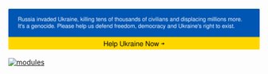 [![Stand With Ukraine](https://raw.githubusercontent.com/SerSerch/serserch/main/StandWithUkraine.svg)](https://vshymanskyy.github.io/StandWithUkraine/)

[![modules](https://skillicons.dev/icons?i=js,react,flutter,html,pug,ts,redux,dart,css,sass&perline=5)](https://skillicons.dev)

